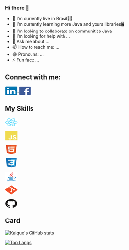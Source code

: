 ### Hi there 👋

<!--
**kaique-programmer/kaique-programmer** is a ✨ _special_ ✨ repository because its `README.md` (this file) appears on your GitHub profile.

-->
- 🔭 I’m currently live in Brasil:vampire_man:
- 🌱 I’m currently learning more Java and yours libraries:desktop_computer:
- 👯 I’m looking to collaborate on communities Java
- 🤔 I’m looking for help with ...
- 💬 Ask me about ...
- 📫 How to reach me: ...
- 😄 Pronouns: ...
- ⚡ Fun fact: ...


## Connect with me:
<a href="https://www.linkedin.com/in/kaique-oliveira-santos-75a3951a0/" target="_blank">
<img align="center" alt="Kaique" height="30" width="40" src="https://raw.githubusercontent.com/devicons/devicon/master/icons/linkedin/linkedin-plain.svg" style="max-width:100%;">
</a>

<a href="https://www.facebook.com/kaique.oliveirasantos.3304/" target="_blank">
<img align="center" alt="Kaique" height="30" width="40" src="https://raw.githubusercontent.com/devicons/devicon/master/icons/facebook/facebook-plain.svg" style="max-width:100%;">
</a>

## My Skills
<img align="center" alt="Kaique" height="30" width="40" src="https://raw.githubusercontent.com/devicons/devicon/master/icons/react/react-original.svg" style="max-width:100%;"><img/>

<img align="center" alt="Kaique" height="30" width="40" src="https://raw.githubusercontent.com/devicons/devicon/master/icons/javascript/javascript-plain.svg" style="max-width:100%;"><img/>

<img align="center" alt="Kaique" height="30" width="40" src="https://raw.githubusercontent.com/devicons/devicon/master/icons/html5/html5-original.svg" style="max-width:100%;"><img/>

<img align="center" alt="Kaique" height="30" width="40" src="https://raw.githubusercontent.com/devicons/devicon/master/icons/css3/css3-original.svg" style="max-width:100%;"><img/>

<img align="center" alt="Kaique" height="30" width="40" src="https://raw.githubusercontent.com/devicons/devicon/master/icons/java/java-original.svg" style="max-width:100%;"><img/>

<img align="center" alt="Kaique" height="30" width="40" src="https://raw.githubusercontent.com/devicons/devicon/master/icons/git/git-original.svg" style="max-width:100%;"><img/>

<img align="center" alt="Kaique" height="30" width="40" src="https://raw.githubusercontent.com/devicons/devicon/master/icons/github/github-original.svg" style="max-width:100%;"><img/>

## Card
![Kaique's GitHub stats](https://github-readme-stats.vercel.app/api?username=kaique-programmer&show_icons=true&theme=radical)

[![Top Langs](https://github-readme-stats.vercel.app/api/top-langs/?username=kaique-programmer)](https://github.com/kaique-programmer/github-readme-stats)


